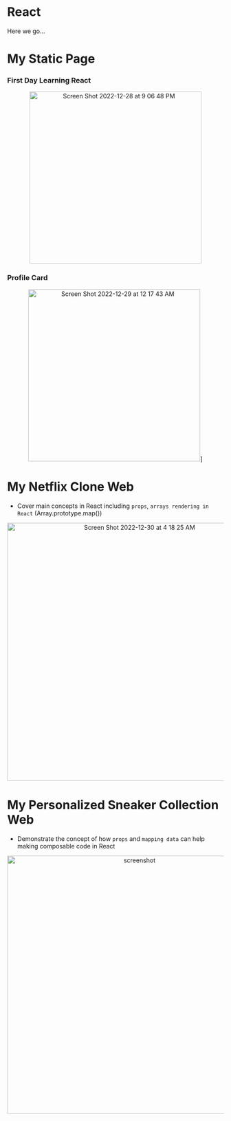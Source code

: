 # React
Here we go...
# My Static Page
### First Day Learning React 

<p align="center">
<img width="400" alt="Screen Shot 2022-12-28 at 9 06 48 PM" src="https://user-images.githubusercontent.com/75557717/209905896-239da205-8fcd-41a7-910c-8698ce7311cf.png">
</p>

### Profile Card

<p align="center">
<img width="400" alt="Screen Shot 2022-12-29 at 12 17 43 AM" src="https://user-images.githubusercontent.com/75557717/209923513-ab170c0a-9dc8-47ad-83ec-bc21ff0b9469.png">]
</p>


# My Netflix Clone Web
- Cover main concepts in React including `props`, `arrays rendering in React` (Array.prototype.map())
<p align="center">
<img width="600" alt="Screen Shot 2022-12-30 at 4 18 25 AM" src="https://user-images.githubusercontent.com/75557717/210069493-3adf0496-adf8-491a-9aea-a99c7697b61b.png">
</p>

# My Personalized Sneaker Collection Web
- Demonstrate the concept of how `props` and `mapping data` can help making composable code in React
<p align="center">
<img width="600" alt="screenshot" src="https://user-images.githubusercontent.com/75557717/210123941-79609f99-a7f0-4c3d-8fe1-4c76ef5364ad.gif">
</p>
